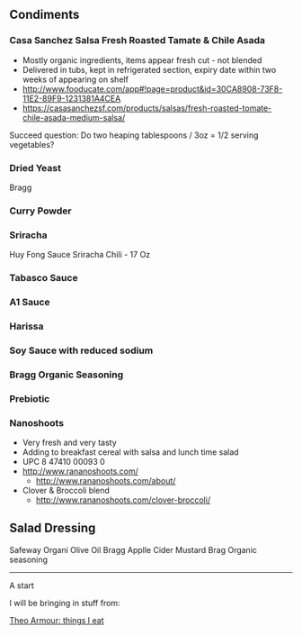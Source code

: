 ## Condiments

### Casa Sanchez Salsa Fresh Roasted Tamate & Chile Asada

* Mostly organic ingredients, items appear fresh cut - not blended
* Delivered in tubs, kept in refrigerated section, expiry date within two weeks of appearing on shelf
* http://www.fooducate.com/app#!page=product&id=30CA8908-73F8-11E2-89F9-1231381A4CEA
* https://casasanchezsf.com/products/salsas/fresh-roasted-tomate-chile-asada-medium-salsa/

Succeed question: Do two heaping tablespoons / 3oz = 1/2 serving vegetables?

### Dried Yeast

Bragg

### Curry Powder


### Sriracha
Huy Fong Sauce Sriracha Chili - 17 Oz

### Tabasco Sauce


### A1 Sauce


### Harissa



### Soy Sauce with reduced sodium



### Bragg Organic Seasoning


### Prebiotic


### Nanoshoots

* Very fresh and very tasty
* Adding to breakfast cereal with salsa and lunch time salad
* UPC 8 47410 00093 0
* http://www.rananoshoots.com/
	* http://www.rananoshoots.com/about/
* Clover & Broccoli blend
	* http://www.rananoshoots.com/clover-broccoli/



## Salad Dressing

Safeway Organi Olive Oil
Bragg Applle Cider
Mustard
Brag Organic seasoning



***

A start

I will be bringing in stuff from:

[Theo Armour: things I eat]( https://docs.google.com/document/d/1AEOenGINpzAzrLZK2U3xIZCxqNPLCwQKtqFMVhJ6Yog/ )


